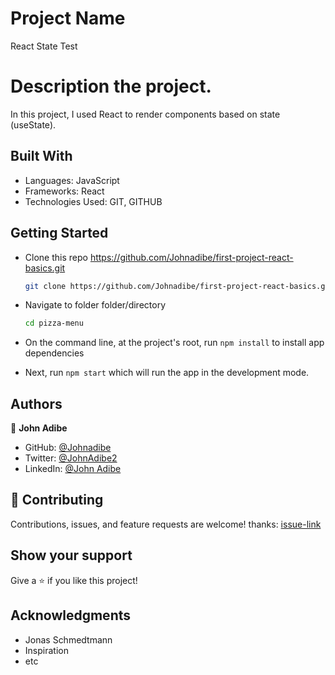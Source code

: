 # Project Name

React State Test

# Description the project.

In this project, I used React to render components based on state (useState).

## Built With

- Languages: JavaScript
- Frameworks: React
- Technologies Used: GIT, GITHUB

## Getting Started

- Clone this repo <https://github.com/Johnadibe/first-project-react-basics.git>

  ```bash
  git clone https://github.com/Johnadibe/first-project-react-basics.git
  ```

- Navigate to folder folder/directory

  ```bash
  cd pizza-menu
  ```

- On the command line, at the project's root, run `npm install` to install app dependencies

- Next, run `npm start` which will run the app in the development mode.

## Authors

👤 **John Adibe**

- GitHub: [@Johnadibe](https://github.com/Johnadibe)
- Twitter: [@JohnAdibe2](https://twitter.com/JohnAdibe2)
- LinkedIn: [@John Adibe](https://www.linkedin.com/in/john-adibe/)

## 🤝 Contributing

Contributions, issues, and feature requests are welcome!
thanks: [issue-link](https://github.com/Johnadibe/decode_morse_code/issues)

## Show your support

Give a ⭐️ if you like this project!

## Acknowledgments

- Jonas Schmedtmann
- Inspiration
- etc

